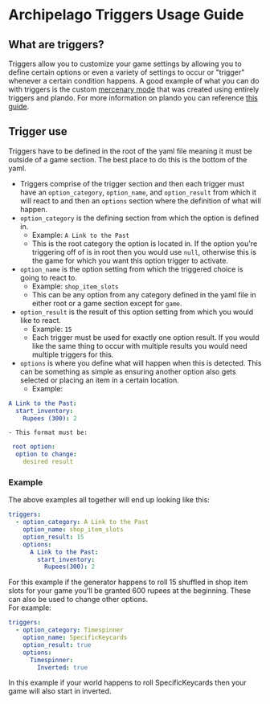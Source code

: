 # Archipelago Triggers Usage Guide

## What are triggers?
Triggers allow you to customize your game settings by allowing you to define certain options or even a variety of 
settings to occur or "trigger" whenever a certain condition happens. A good example of what you can do with triggers is the custom 
[mercenary mode](https://github.com/alwaysintreble/Archipelago-yaml-dump/blob/main/Snippets/Mercenary%20Mode%20Snippet.yaml) 
that was created using entirely triggers and plando. For more information on plando you can reference 
[this guide](http://archipelago.gg:48484/tutorial/zelda3/plando/en).

## Trigger use
Triggers have to be defined in the root of the yaml file meaning it must be outside of a game section. 
The best place to do this is the bottom of the yaml.
- Triggers comprise of the trigger section and then each trigger must have an `option_category`, `option_name`, and 
`option_result` from which it will react to and then an `options` section where the definition of what will happen.
- `option_category` is the defining section from which the option is defined in.
    - Example: `A Link to the Past`
    - This is the root category the option is located in. If the option you're triggering off of is in root then you 
would use `null`, otherwise this is the game for which you want this option trigger to activate.
- `option_name` is the option setting from which the triggered choice is going to react to.
    - Example: `shop_item_slots` 
    - This can be any option from any category defined in the yaml file in either root or a game section except for `game`.
- `option_result` is the result of this option setting from which you would like to react.
    - Example: `15`
    - Each trigger must be used for exactly one option result. If you would like the same thing to occur with multiple 
results you would need multiple triggers for this.
- `options` is where you define what will happen when this is detected. This can be something as simple as ensuring 
another option also gets selected or placing an item in a certain location. 
    - Example: 
```yaml
A Link to the Past:
  start_inventory: 
    Rupees (300): 2
```
    - This format must be:
```yaml
 root option:
  option to change:
    desired result
```

### Example
The above examples all together will end up looking like this:
```yaml
triggers:
  - option_category: A Link to the Past
    option_name: shop_item_slots
    option_result: 15
    options:
      A Link to the Past:
        start_inventory:
          Rupees(300): 2
```

For this example if the generator happens to roll 15 shuffled in shop item slots for your game you'll be granted 600 rupees at the beginning.
These can also be used to change other options.\
For example:
```yaml
triggers:
  - option_category: Timespinner
    option_name: SpecificKeycards
    option_result: true
    options:
      Timespinner:
        Inverted: true
```
In this example if your world happens to roll SpecificKeycards then your game will also start in inverted.